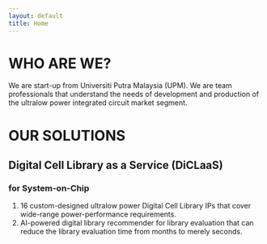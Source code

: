 ```yaml
---
layout: default
title: Home
---
```


# WHO ARE WE?

We are start-up from Universiti Putra Malaysia (UPM). We are team professionals that understand 
the needs of development and production of the ultralow power integrated circuit market segment. 

# OUR SOLUTIONS

## Digital Cell Library as a Service (DiCLaaS)
### for System-on-Chip
1. 16 custom-designed ultralow power Digital Cell Library IPs that cover wide-range power-performance requirements.
2. AI-powered digital library recommender for library evaluation that can reduce the library evaluation time from months to merely seconds.
